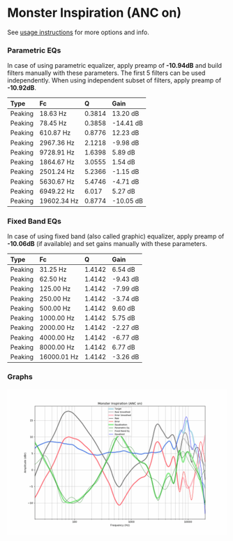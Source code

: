 # Monster Inspiration (ANC on)
See [usage instructions](https://github.com/jaakkopasanen/AutoEq#usage) for more options and info.

### Parametric EQs
In case of using parametric equalizer, apply preamp of **-10.94dB** and build filters manually
with these parameters. The first 5 filters can be used independently.
When using independent subset of filters, apply preamp of **-10.92dB**.

| Type    | Fc          |      Q | Gain      |
|:--------|:------------|:-------|:----------|
| Peaking | 18.63 Hz    | 0.3814 | 13.20 dB  |
| Peaking | 78.45 Hz    | 0.3858 | -14.41 dB |
| Peaking | 610.87 Hz   | 0.8776 | 12.23 dB  |
| Peaking | 2967.36 Hz  | 2.1218 | -9.98 dB  |
| Peaking | 9728.91 Hz  | 1.6398 | 5.89 dB   |
| Peaking | 1864.67 Hz  | 3.0555 | 1.54 dB   |
| Peaking | 2501.24 Hz  | 5.2366 | -1.15 dB  |
| Peaking | 5630.67 Hz  | 5.4746 | -4.71 dB  |
| Peaking | 6949.22 Hz  | 6.017  | 5.27 dB   |
| Peaking | 19602.34 Hz | 0.8774 | -10.05 dB |

### Fixed Band EQs
In case of using fixed band (also called graphic) equalizer, apply preamp of **-10.06dB**
(if available) and set gains manually with these parameters.

| Type    | Fc          |      Q | Gain     |
|:--------|:------------|:-------|:---------|
| Peaking | 31.25 Hz    | 1.4142 | 6.54 dB  |
| Peaking | 62.50 Hz    | 1.4142 | -9.43 dB |
| Peaking | 125.00 Hz   | 1.4142 | -7.99 dB |
| Peaking | 250.00 Hz   | 1.4142 | -3.74 dB |
| Peaking | 500.00 Hz   | 1.4142 | 9.60 dB  |
| Peaking | 1000.00 Hz  | 1.4142 | 5.75 dB  |
| Peaking | 2000.00 Hz  | 1.4142 | -2.27 dB |
| Peaking | 4000.00 Hz  | 1.4142 | -6.77 dB |
| Peaking | 8000.00 Hz  | 1.4142 | 6.77 dB  |
| Peaking | 16000.01 Hz | 1.4142 | -3.26 dB |

### Graphs
![](./Monster%20Inspiration%20(ANC%20on).png)